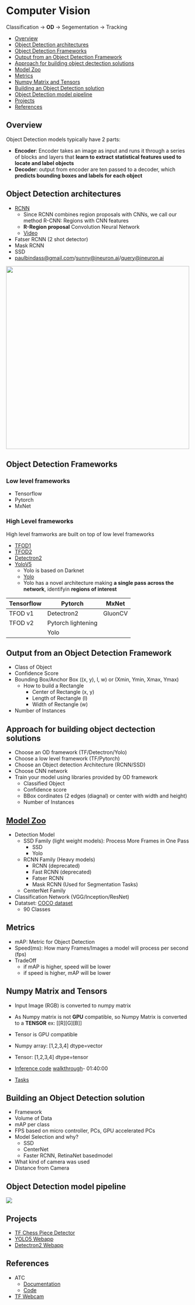 # Computer Vision
Classification -> **OD** -> Segementation -> Tracking

- [Overview](#overview)
- [Object Detection architectures](#object-detection-architectures)
- [Object Detection Frameworks](#object-detection-frameworks)
- [Output from an Object Detection Framework](#output-from-an-object-detection-framework)
- [Approach for building object dectection solutions](#approach-for-building-object-dectection-solutions)
- [Model Zoo](#model-zoo)
- [Metrics](#metrics)
- [Numpy Matrix and Tensors](#numpy-matrix-and-tensors)
- [Building an Object Detection solution](#building-an-object-detection-solution)
- [Object Detection model pipeline](#object-detection-model-pipeline)
- [Projects](#projects)
- [References](#references)

## Overview
Object Detection models typically have 2 parts:
- **Encoder**: Encoder takes an image as input and runs it through a series of blocks and layers that **learn to extract statistical features used to locate and label objects**
- **Decoder**: output from encoder are ten passed to a decoder, which **predicts bounding boxes and labels for each object**

## Object Detection architectures
- [RCNN](https://arxiv.org/pdf/1311.2524.pdf)
  - Since RCNN combines region proposals with CNNs, we call our method R-CNN: Regions with CNN features
  - **R-Region proposal** Convolution Neural Network
  - [Video](https://www.youtube.com/watch?v=_qZITw6jLjE&t=738s)
- Fatser RCNN (2 shot detector)
- Mask RCNN
- SSD
- paulbindass@gmail.com/sunny@ineuron.ai/query@ineuron.ai
<img src='https://github.com/sbhrwl/social_distance_violations/blob/main/docs/object_detection/object_detection_architectures.jpg' width=500>

## Object Detection Frameworks
### Low level frameworks
- Tensorflow
- Pytorch
- MxNet

### High Level frameworks
High level framworks are built on top of low level frameworks
- [TFOD1](https://github.com/sbhrwl/social_distance_violations/blob/main/docs/object_detection/TFOD1.4.md)
- [TFOD2](https://github.com/sbhrwl/social_distance_violations/blob/main/docs/object_detection/TFOD2.md)
- [Detectron2](https://github.com/sbhrwl/social_distance_violations/blob/main/docs/object_detection/Detectron2.md)
- [YoloV5](https://colab.research.google.com/drive/1MCLjg1ZPhzI9YSUseDBjCetrUEiwsu8y?usp=sharing)
  - Yolo is based on Darknet
  - [Yolo](https://github.com/ultralytics/yolov5/issues/12)
  - Yolo has a novel architecture making **a single pass across the network**, identifyin **regions of interest**

| Tensorflow | Pytorch | MxNet |
| ---------- | ------- | ----- |
| TFOD v1 | Detectron2  | GluonCV | 
| TFOD v2 | Pytorch lightening  |  | 
| | Yolo  |  | 

## Output from an Object Detection Framework
- Class of Object
- Confidence Score
- Bounding Box/Anchor Box ((x, y), l, w) or (Xmin, Ymin, Xmax, Ymax)
  - How to build a Rectangle
    - Center of Rectangle (x, y)
    - Length of Rectangle (l)
    - Width of Rectangle (w)
- Number of Instances   

## Approach for building object dectection solutions
- Choose an OD framework (TF/Detectron/Yolo)
- Choose a low level framework (TF/Pytorch)
- Choose an Object detection Architecture (RCNN/SSD)
- Choose CNN network
- Train your model using libraries provided by OD framework
  - Classified Object 
  - Confidence score
  - BBox cordinates (2 edges (diagnal) or center with width and height)
  - Number of Instances

## [Model Zoo](https://github.com/tensorflow/models/blob/v1.13.0/research/object_detection/g3doc/detection_model_zoo.md)
- Detection Model
  - SSD Family (light weight models): Process More Frames in One Pass
    - SSD
    - Yolo
  - RCNN Family (Heavy models)
    - RCNN (deprecated)
    - Fast RCNN (deprecated)
    - Fatser RCNN
    - Mask RCNN (Used for Segmentation Tasks)
  - CenterNet Family
- Classification Network (VGG/Inception/ResNet)
- Datatset: [COCO dataset](https://cocodataset.org/#explore)
  - 90 Classes

## Metrics
- mAP: Metric for Object Detection
- Speed(ms): How many Frames/Images a model will process per second (fps)
- TradeOff
  - if mAP is higher, speed will be lower
  - if speed is higher, mAP will be lower

## Numpy Matrix and Tensors
- Input Image (RGB) is converted to numpy matrix
- As Numpy matrix is not **GPU** compatible, so Numpy Matrix is converted to a **TENSOR** ex: [[R][G][B]]
- Tensor is GPU compatible

- Numpy array: [1,2,3,4] dtype=vector
- Tensor: [1,2,3,4] dtype=tensor
- [Inference code](https://colab.research.google.com/drive/175z_auclmIs_flCjhmp1msNIaLMGZzKN?usp=sharing) [walkthrough](https://www.youtube.com/watch?v=uyFKkqHaX8g&t=8s)- 01:40:00
- [Tasks](https://forms.office.com/pages/responsepage.aspx?id=T8AYy3GTMECkvj1F_-cJ7OTkCe-r2slCpSR8nE7buK1UN0lFV0NOSVY5WTg1OTVNSDJFT0lFWk02My4u)

## Building an Object Detection solution
- Framework
- Volume of Data
- mAP per class
- FPS based on micro controller, PCs, GPU accelerated PCs
- Model Selection and why?
  - SSD
  - CenterNet
  - Faster RCNN, RetinaNet basedmodel
- What kind of camera was used
- Distance from Camera

## Object Detection model pipeline
<img src='https://github.com/sbhrwl/social_distance_violations/blob/main/docs/object_detection/cv-model_pipeline-robolflow.jpg'>

## Projects
- [TF Chess Piece Detector](https://wetransfer.com/downloads/50f06e73fa4a376f552b53155d52934720211106071536/11d796)
- [YOLO5 Webapp](https://wetransfer.com/downloads/205ccb5bca01ad66e69dd537ac1bfdf820211106071657/7b1b0b)
- [Detectron2 Webapp](https://wetransfer.com/downloads/e9152ba07a1015dd76b0bde97bee423620211106071837/c1e804)

## References
- ATC
  - [Documentation](https://drive.google.com/drive/folders/117VFe6ou3Izcan9Quy6pLuM9PzoE1Gj9)
  - [Code](https://github.com/iNeuron-Pvt-Ltd/ATCC)
- [TF Webcam](https://github.com/EdjeElectronics/TensorFlow-Object-Detection-API-Tutorial-Train-Multiple-Objects-Windows-10/blob/master/Object_detection_webcam.py)
